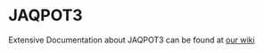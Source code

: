 JAQPOT3
=======

Extensive Documentation about JAQPOT3 can be found at [our wiki](http://opentox.ntua.gr/mediawiki/index.php/Main_Page)
